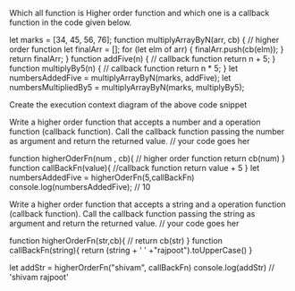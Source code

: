 Which all function is Higher order function and which one is a callback function in the code given below.

let marks = [34, 45, 56, 76];
function multiplyArrayByN(arr, cb) { // higher order function
  let finalArr = [];
  for (let elm of arr) {
    finalArr.push(cb(elm));
  }
  return finalArr;
}
function addFive(n) { // callback function
  return n + 5;
}
function multiplyBy5(n) { // callback function
  return n * 5;
}
let numbersAddedFive = multiplyArrayByN(marks, addFive);
let numbersMultipliedBy5 = multiplyArrayByN(marks, multiplyBy5);

Create the execution context diagram of the above code snippet


Write a higher order function that accepts a number and a operation function (callback function). Call the callback function passing the number as argument and return the returned value.
// your code goes her

function higherOderFn(num , cb){ // higher order function
  return cb(num)
}
function callBackFn(value){ //callback function
    return value + 5
}
let numbersAddedFive = higherOderFn(5,callBackFn)
console.log(numbersAddedFive); // 10


Write a higher order function that accepts a string and a operation function (callback function). Call the callback function passing the string as argument and return the returned value.
  // your code goes her

function higherOrderFn(str,cb){ // 
    return cb(str)
}
function callBackFn(string){
  return (string + ' ' +"rajpoot").toUpperCase()
}

let addStr = higherOrderFn("shivam", callBackFn)
 console.log(addStr) // 'shivam rajpoot'